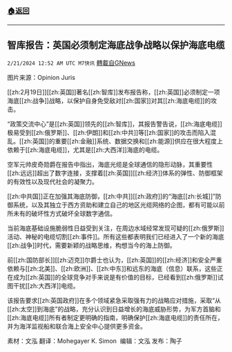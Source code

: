 ###  [:house:返回](README.md)
---


## 智库报告：英国必须制定海底战争战略以保护海底电缆
`2/21/2024 12:52 AM UTC M7快讯` [轉載自GNews](https://gnews.org/articles/2327206)

图片来源：Opinion Juris  

[[zh:2月19日]][[zh:英国]]著名[[zh:智库]]发布报告称，[[zh:英国]]必须制定一项海底[[zh:战争]]战略，以保护自身免受敌对[[zh:国家]]对其[[zh:海底电缆]]的攻击。 

“政策交流中心”是[[zh:英国]]领先的[[zh:智库]]，其报告警告说，[[zh:海底电缆]]极易受到[[zh:俄罗斯]]、[[zh:伊朗]]和[[zh:中共]]等[[zh:国家]]的攻击而陷入混乱。[[zh:英国]]的重要[[zh:金融]]系统、数据交换和[[zh:能源]]供应在很大程度上依赖于[[zh:海底电缆]]，尤其是[[zh:大西洋]]海底的电缆。 

空军元帅皮奇勋爵在报告中指出，海底光缆是全球通信的隐形动脉，其重要性[[zh:远远]]超出了数字连接，支撑着[[zh:英国]][[zh:经济]]体系的弹性、防御框架的有效性以及现代社会的凝聚力。

[[zh:中共国]]正在加强其海底防御，[[zh:中共]][[zh:政府]]的“海底[[zh:长城]]”防御系统，以及其独立于西方资助和建立自己的地区光缆网络的企图，都有可能以前所未有的破坏性方式破坏全球数字通信。

当前海底基础设施脆弱性日益受到关注，在周边水域经常发现可疑的[[zh:俄罗斯]]活动、神秘的电缆切割[[zh:事件]]。所有这些都表明我们已经进入了一个新的海底[[zh:战争]]时代，需要新颖的战略思维，构想当今的海上防御。 

前[[zh:国防部长]][[zh:迈克]]尔爵士也认为，[[zh:英国]]的[[zh:经济]]和安全严重依赖与[[zh:北美]]、[[zh:欧洲]]、[[zh:中东]]和远东的海底（信息）联系，这些正在成为[[zh:英国]]的全球竞争对手来说是有价值的目标，已经看到[[zh:俄罗斯]]试图干扰[[zh:大西洋]]电缆。

该报告要求[[zh:英国政府]]在多个领域紧急采取强有力的战略应对措施，采取“从[[zh:太空]]到海底”的战略，充分认识到日益增长的海底威胁形势，为军方首脑和[[zh:海底电缆]]所有者制定更明确的指南，明确保护[[zh:海底电缆]]的责任所在，并为海洋监视船和联合海上安全中心提供更多资金。

       
素材：文泓     翻译：Mohegayer K. Simon   编辑：文泓  发布：陶子     

